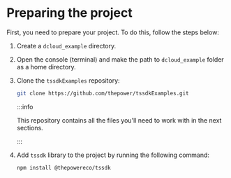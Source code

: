 # Preparing the project

First, you need to prepare your project. To do this, follow the steps below:

1. Create a `dcloud_example` directory.
2. Open the console (terminal) and make the path to `dcloud_example` folder as a home directory.
3. Clone the `tssdkExamples` repository:

   ```bash
   git clone https://github.com/thepower/tssdkExamples.git
   ```

   :::info

   This repository contains all the files you'll need to work with in the next sections.

   :::

4. Add `tssdk` library to the project by running the following command:

   ```bash
   npm install @thepowereco/tssdk
   ```